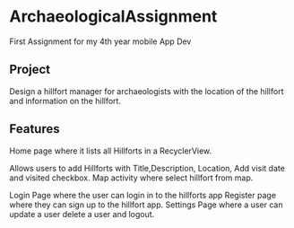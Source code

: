 # ArchaeologicalAssignment
First Assignment for my 4th year mobile App Dev 

## Project
Design a hillfort manager for archaeologists with the location of the hillfort and information on the hillfort.  
 
## Features
Home page where it lists all Hillforts in a RecyclerView.

Allows users to add Hillforts with Title,Description, Location, Add visit date and visited checkbox. 
Map activity where select hillfort from map. 

Login Page where the user can login in to the hillforts app 
Register page where they can sign up to the hillfort app.
Settings Page where a user can update a user delete a user and logout. 


